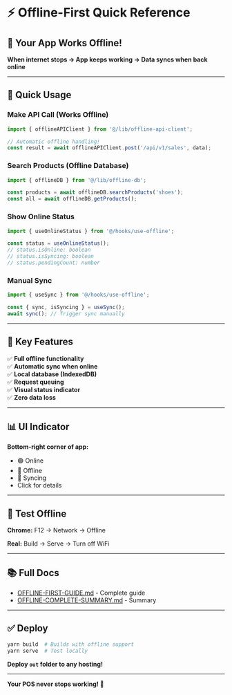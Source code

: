 # ⚡ Offline-First Quick Reference

## 🚀 Your App Works Offline!

**When internet stops → App keeps working → Data syncs when back online**

---

## 📝 Quick Usage

### Make API Call (Works Offline)

```typescript
import { offlineAPIClient } from '@/lib/offline-api-client';

// Automatic offline handling!
const result = await offlineAPIClient.post('/api/v1/sales', data);
```

### Search Products (Offline Database)

```typescript
import { offlineDB } from '@/lib/offline-db';

const products = await offlineDB.searchProducts('shoes');
const all = await offlineDB.getProducts();
```

### Show Online Status

```typescript
import { useOnlineStatus } from '@/hooks/use-offline';

const status = useOnlineStatus();
// status.isOnline: boolean
// status.isSyncing: boolean
// status.pendingCount: number
```

### Manual Sync

```typescript
import { useSync } from '@/hooks/use-offline';

const { sync, isSyncing } = useSync();
await sync(); // Trigger sync manually
```

---

## 🎯 Key Features

✅ **Full offline functionality**  
✅ **Automatic sync when online**  
✅ **Local database (IndexedDB)**  
✅ **Request queuing**  
✅ **Visual status indicator**  
✅ **Zero data loss**  

---

## 📊 UI Indicator

**Bottom-right corner of app:**
- 🟢 Online
- 🔴 Offline  
- 🔄 Syncing
- Click for details

---

## 🧪 Test Offline

**Chrome:**
F12 → Network → Offline

**Real:**
Build → Serve → Turn off WiFi

---

## 📚 Full Docs

- [OFFLINE-FIRST-GUIDE.md](OFFLINE-FIRST-GUIDE.md) - Complete guide
- [OFFLINE-COMPLETE-SUMMARY.md](../OFFLINE-COMPLETE-SUMMARY.md) - Summary

---

## ✅ Deploy

```bash
yarn build  # Builds with offline support
yarn serve  # Test locally
```

**Deploy `out` folder to any hosting!**

---

**Your POS never stops working! 🎉**


